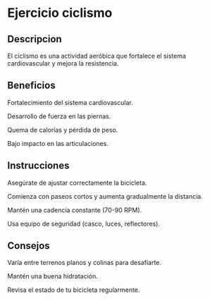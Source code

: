 # Ejercicio ciclismo

## Descripcion

El ciclismo es una actividad aeróbica que fortalece el sistema cardiovascular y mejora la resistencia.

## Beneficios

Fortalecimiento del sistema cardiovascular.

Desarrollo de fuerza en las piernas.

Quema de calorías y pérdida de peso.

Bajo impacto en las articulaciones.

## Instrucciones

Asegúrate de ajustar correctamente la bicicleta.

Comienza con paseos cortos y aumenta gradualmente la distancia.

Mantén una cadencia constante (70-90 RPM).

Usa equipo de seguridad (casco, luces, reflectores).

## Consejos

Varía entre terrenos planos y colinas para desafiarte.

Mantén una buena hidratación.

Revisa el estado de tu bicicleta regularmente.

